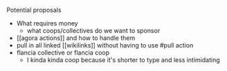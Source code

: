 Potential proposals
- What requires money
	- what coops/collectives do we want to sponsor
- [[agora actions]] and how to handle them
- pull in all linked [[wikilinks]] without having to use #pull action
- flancia collective or flancia coop
	- I kinda kinda coop because it's shorter to type and less intimidating
